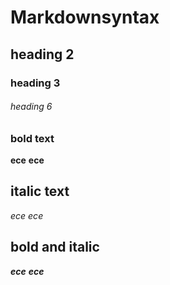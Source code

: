 # Markdownsyntax
## heading 2
### heading 3
###### heading 6
### bold text
**ece**
__ece__
## italic text
*ece*
_ece_
## bold and italic
**_ece_**
__*ece*__
